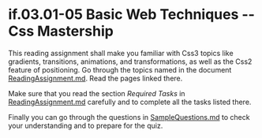 # if.03.01-05 Basic Web Techniques -- Css Mastership
This reading assignment shall make you familiar with Css3 topics like gradients, transitions, animations, and transformations, as well as the Css2 feature of positioning. Go through the topics named in the document [ReadingAssignment.md](ReadingAssignment.md). Read the pages linked there.

Make sure that you read the section *Required Tasks* in [ReadingAssignment.md](ReadingAssignment.md) carefully and to complete all the tasks listed there.

Finally you can go through the questions in [SampleQuestions.md](SampleQuestions.md) to check your understanding and to prepare for the quiz.
